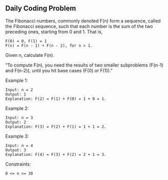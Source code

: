 ## Daily Coding Problem

The Fibonacci numbers, commonly denoted F(n) form a sequence, called the Fibonacci sequence, 
such that each number is the sum of the two preceding ones, starting from 0 and 1.
That is,
```
F(0) = 0, F(1) = 1
F(n) = F(n - 1) + F(n - 2), for n > 1.
```
Given n, calculate F(n).

“To compute F(n), you need the results of two smaller subproblems (F(n-1) and F(n-2)), 
until you hit base cases (F(0) or F(1)).”

Example 1:
```
Input: n = 2
Output: 1
Explanation: F(2) = F(1) + F(0) = 1 + 0 = 1.
```

Example 2:
```
Input: n = 3
Output: 2
Explanation: F(3) = F(2) + F(1) = 1 + 1 = 2.
```

Example 3:
```
Input: n = 4
Output: 3
Explanation: F(4) = F(3) + F(2) = 2 + 1 = 3.
```


Constraints:
```
0 <= n <= 30
```